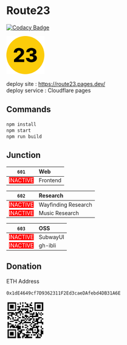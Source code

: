 # Route23

[![Codacy Badge](https://app.codacy.com/project/badge/Grade/efbf5eb736ca4041a25e4a1ceb106055)](https://www.codacy.com/gh/Route23/Route23/dashboard?utm_source=github.com&amp;utm_medium=referral&amp;utm_content=Route23/Route23&amp;utm_campaign=Badge_Grade)

<img src="public/assets/route23.png" width="100px">

deploy site : https://route23.pages.dev/ <br>
deploy service : Cloudflare pages

## Commands

```
npm install
npm start
npm run build
```

## Junction

| `601`                                                       | Web      |
|-------------------------------------------------------------|:---------|
| <span style="background:#ff0000;color:#fff;">INACTIVE<span> | Frontend |

| `602`                                                       | Research            |
|-------------------------------------------------------------|:--------------------|
| <span style="background:#ff0000;color:#fff;">INACTIVE<span> | Wayfinding Research |
| <span style="background:#ff0000;color:#fff;">INACTIVE<span> | Music Research      |

| `603`                                                       | OSS      |
|-------------------------------------------------------------|:---------|
| <span style="background:#ff0000;color:#fff;">INACTIVE<span> | SubwayUI |
| <span style="background:#ff0000;color:#fff;">INACTIVE<span> | gh-ibli  |

## Donation
ETH Address
```
0x1dE4649cf7D9362311F2Ed3caeDAfebd4DB31A6E
```
<img src="public/assets/donation-address.png" width="100">

